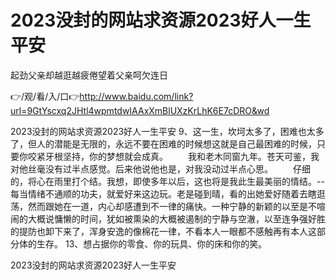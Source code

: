 # 2023没封的网站求资源2023好人一生平安
起劲父亲却越逛越疲倦望着父亲呵欠连日

👉/观/看/入/口👉http://www.baidu.com/link?url=9GtYscxq2JHtl4wpmtdwIAAxXmBlUXzKrLhK6E7cDRO&wd

2023没封的网站求资源2023好人一生平安	9、这一生，坎坷太多了，困难也太多了，但人的潜能是无限的，永远不要在困难的时候想这就是自己最困难的时候，只要你咬紧牙根坚持，你的梦想就会成真。
　　我和老木同窗九年。苍天可鉴，我对他丝毫没有过半点感觉。后来他说他也是，对我没动过半点心思。
　　仔细的，将心在雨里打个结。我想，即使多年以后，这也将是我此生最美丽的情结。--
每当情绪不通顺的功夫，就爱好来这边玩。老是碰到晴，看的出她爱好随着去瞎逛荡，然而跟她在一道，内心却感遭到不一律的痛快。一种宁静的新颖的以至是不喧闹的大概说慵懒的时间，犹如被熏染的大概被遏制的宁静与空澈，以至连争强好胜的提防也卸下来了，浑身安逸的像棉花一律，不看本人一眼都不感触再有本人这部分体的生存。
	13、想占据你的零食、你的玩具、你的床和你的笑。

2023没封的网站求资源2023好人一生平安
